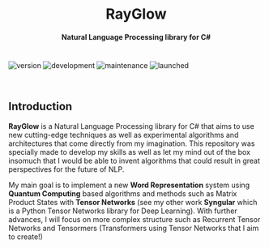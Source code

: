 ﻿<h1 align="center">RayGlow</h1>
<h4 align="center">Natural Language Processing library for C#</h4>

<h1 align="center"> </h1>

![version](https://img.shields.io/badge/version-0.0.1-blueviolet)
![development](https://img.shields.io/badge/development-in%20progress-orange)
![maintenance](https://img.shields.io/badge/maintained-yes-brightgreen.svg)
![launched](https://img.shields.io/badge/launched-no-red.svg)


<br>

## Introduction

**RayGlow** is a Natural Language Processing library for C# that aims to use new cutting-edge techniques as well as experimental algorithms and architectures that come directly from my imagination.
This repository was specially made to develop my skills as well as let my mind out of the box insomuch that I would be able to invent algorithms that could result in great perspectives for the future of NLP.

My main goal is to implement a new **Word Representation** system using **Quantum Computing** based algorithms and methods such as Matrix Product States with **Tensor Networks** (see my other work **Syngular** which is a Python Tensor Networks library for Deep Learning).
With further advances, I will focus on more complex structure such as Recurrent Tensor Networks and Tensormers (Transformers using Tensor Networks that I aim to create!)